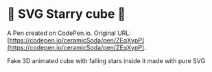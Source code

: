 # 💫 SVG Starry cube 💫

A Pen created on CodePen.io. Original URL: [https://codepen.io/ceramicSoda/pen/ZEqXypP](https://codepen.io/ceramicSoda/pen/ZEqXypP).

Fake 3D animated cube with falling stars inside it made with pure SVG